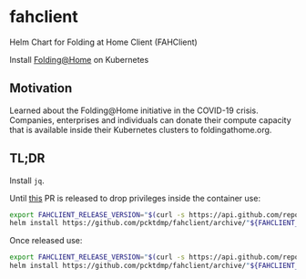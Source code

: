 # fahclient
Helm Chart for Folding at Home Client (FAHClient)

Install [Folding@Home](https://foldingathome.org/) on Kubernetes

## Motivation

Learned about the Folding@Home initiative in the COVID-19 crisis.
Companies, enterprises and individuals can donate their compute capacity that is available inside their Kubernetes clusters to foldingathome.org.

## TL;DR

Install `jq`.

Until [this](https://github.com/johnktims/folding-at-home/pull/10) PR is released to drop privileges inside the container use:

```bash
export FAHCLIENT_RELEASE_VERSION="$(curl -s https://api.github.com/repos/pcktdmp/fahclient/releases/latest | jq -r .tag_name)"
helm install https://github.com/pcktdmp/fahclient/archive/"${FAHCLIENT_RELEASE_VERSION}".tar.gz --set securityContext.runAsNonRoot=false --name fahclient
```

Once released use:

```bash
export FAHCLIENT_RELEASE_VERSION="$(curl -s https://api.github.com/repos/pcktdmp/fahclient/releases/latest | jq -r .tag_name)"
helm install https://github.com/pcktdmp/fahclient/archive/"${FAHCLIENT_RELEASE_VERSION}".tar.gz --name fahclient
```